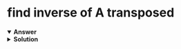 # find inverse of A transposed

<details open>
<summary><b>Answer</b></summary>
</details>

<details>
<summary><b>Solution</b></summary>

</details>
